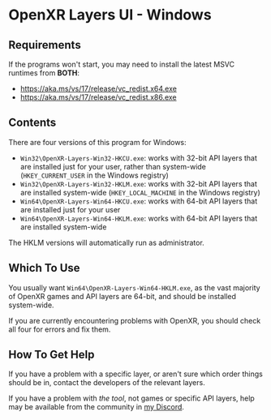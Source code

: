 OpenXR Layers UI - Windows
==========================

Requirements
------------

If the programs won't start, you may need to install the latest MSVC runtimes
from **BOTH**:

- https://aka.ms/vs/17/release/vc_redist.x64.exe
- https://aka.ms/vs/17/release/vc_redist.x86.exe

Contents
--------

There are four versions of this program for Windows:

- `Win32\OpenXR-Layers-Win32-HKCU.exe`: works with 32-bit API layers that are
  installed just for your user, rather than system-wide (`HKEY_CURRENT_USER` in
  the Windows registry)
- `Win32\OpenXR-Layers-Win32-HKLM.exe`: works with 32-bit API layers that are
  installed system-wide (`HKEY_LOCAL_MACHINE` in the Windows registry)
- `Win64\OpenXR-Layers-Win64-HKCU.exe`: works with 64-bit API layers that are
  installed just for your user
- `Win64\OpenXR-Layers-Win64-HKLM.exe`: works with 64-bit API layers that are
  installed system-wide

The HKLM versions will automatically run as administrator.

Which To Use
------------

You usually want `Win64\OpenXR-Layers-Win64-HKLM.exe`, as the vast majority of
OpenXR games and API layers are 64-bit, and should be installed system-wide.

If you are currently encountering problems with OpenXR, you should check all
four for errors and fix them.

How To Get Help
---------------

If you have a problem with a specific layer, or aren't sure which order things
should be in, contact the developers of the relevant layers.

If you have a problem with *the tool*, not games or specific API layers, help
may be available from the community in [my
Discord](https://go.fredemmott.com/discord).